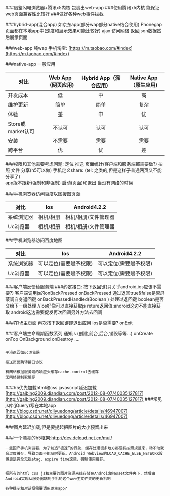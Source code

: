 ###借鉴闪电浏览器+腾讯x5内核 包裹出web-app
###使用腾讯x5内核 能保证web页面兼容性比较好
###做好各种web事件拦截

###hybrid-app(混合app)
    如京东app(部分wap部分native结合使用)
    Phonegap
    页面都在本地app中(速度和展示效果可能比较好)
    ajax  访问网络  返回json数据然后展示页面

###web-app
    纯wap
    手机淘宝: [https://m.taobao.com/#index](https://m.taobao.com/#index)

###native-app
    一般应用



| 对比       |  Web App（网页应用)          |Hybrid App（混合应用）|Native App（原生应用)|
| ------------- |:-------------:|:-------------:|:-------------:|
|开发成本 |低  |中  |高  |
|维护更新 |简单|简单|复杂|
|体验     |差  |中  |优  |
|Store或market认可|不认可|认可|认可|
|安装         |不需要    |需要|需要|
|跨平台       |优         |优 |差  |





###权限和其他需要考虑问题:
      定位
      推送
      页面统计(客户端和服务端都需要做?)
      拍照
      文件
      分享(h5可以做)   手机定义share:  (tel: 之类的,但是这样子普通网页又不能分享了)   
      app版本跟新(强制和非强制)
      启动(页面)和退出
      当没有网络的时候


###手机浏览器访问百度以图搜图页面

| 对比       | Ios           |Android4.2.2|
| ------------- |:-------------:|:-------------:|
|系统浏览器|相机/相册|相机/相册/文件管理器|
|Uc浏览器|相机/相册|相机/相册/文件管理器|

###手机浏览器访问百度地图

| 对比       | Ios           |Android4.2.2|
| ------------- |:-------------:|:-------------:|
|系统浏览器|可以定位(需要赋予权限)|可以定位(需要赋予权限)|
|Uc浏览器|可以定位(需要赋予权限)|可以定位(需要赋予权限)|








###客户端反馈给服务端
###约定接口:
    按下返回键(只关乎android,ios应该不需要?) 客户端调用js的onBackPressed
    onBackPressed  通过返回true&false是否屏蔽调自身返回键
    onBackPressedHandled(Boolean ) 处理过返回键 boolean是否交给下一级处理
    //ios好像可以直接获取js reture返回值;android这边不能直接获取  android这边需要促发再次回调另外方法去回调

###在h5主页面 再次按下返回键即退出应用 ios是否需要?
    onExit

###客户端生命周期函数系列  通知js (创建,前台,后台,销毁等等...)
    onCreate
    onTop
    OnBackground
    onDestroy
    ....

###
    平滑返回如uc浏览器 
    
    推送页面跳转接口协议 
    
    有网络根据服务端的响应头缓存cache-control去缓存
    无网络强制取缓存


###h5优先加载html和css   javascript延迟加载
[http://gaibing2009.diandian.com/post/2012-08-07/40035127817](http://gaibing2009.diandian.com/post/2012-08-07/40035127817)
###常见js库(jQuery)写在本地app
[http://blog.csdn.net/dliyuedong/article/details/46947007](http://blog.csdn.net/dliyuedong/article/details/46947007)

###图片延迟加载,但是要提起把图片的大小预留出来

###一个漂亮的h5框架:http://dev.dcloud.net.cn/mui/

    一些国产手机浏览器，为了制造“极速”的假象，缓存处理很多地方都没有按照规范来，动不动就会过度缓存，导致页面不能及时更新。Android Webview的LOAD_CACHE_ELSE_NETWORK设置更是完全无视etag、expire time这些，强制使用缓存。


    把所有的html css js和主要的图片资源离线存储在Android的asset文件夹下，然后由Android实现从服务器端到手机的这个www主文件夹的更新机制
 
    各种提示和对话框需要调用原生app?

